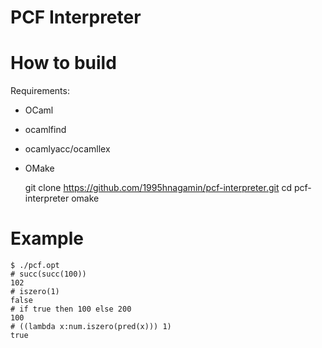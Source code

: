 PCF Interpreter
===============

# How to build
Requirements:
* OCaml
* ocamlfind
* ocamlyacc/ocamllex
* OMake

    git clone https://github.com/1995hnagamin/pcf-interpreter.git
    cd pcf-interpreter
    omake

# Example

    $ ./pcf.opt
    # succ(succ(100))
    102
    # iszero(1)
    false
    # if true then 100 else 200
    100
    # ((lambda x:num.iszero(pred(x))) 1)
    true
